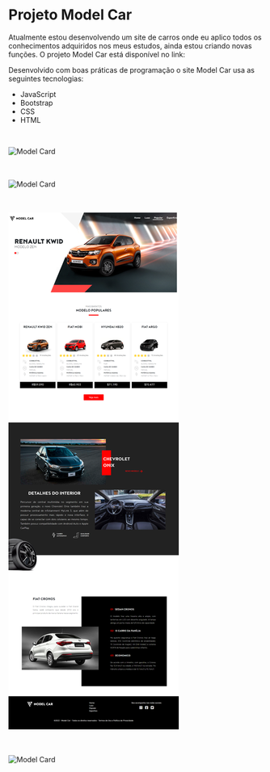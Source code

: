 <h1 align="left">Projeto Model Car</h1>

<p align="left">Atualmente estou desenvolvendo um site de carros onde eu aplico todos os conhecimentos adquiridos nos meus estudos, ainda estou criando novas funções. O projeto Model Car está disponível no link:<p>

<p align="left"></p>

<p align="left">Desenvolvido com boas práticas de programação o site Model Car usa as seguintes tecnologias:</p>

<ul>
  <li>JavaScript</li>
  <li>Bootstrap</li>
  <li>CSS</li>
  <li>HTML</li>
</ul>
<br>

![Model Card](/images/site/img-1.png "Model Car")
<br><br><br>

![Model Card](/images/site/img-2.png "Model Car")
<br><br><br>

![Model Card](/images/site/img-3.png "Model Car")
<br><br><br>

![Model Card](/images/site/img-4.png "Model Car")
<br><br><br>
